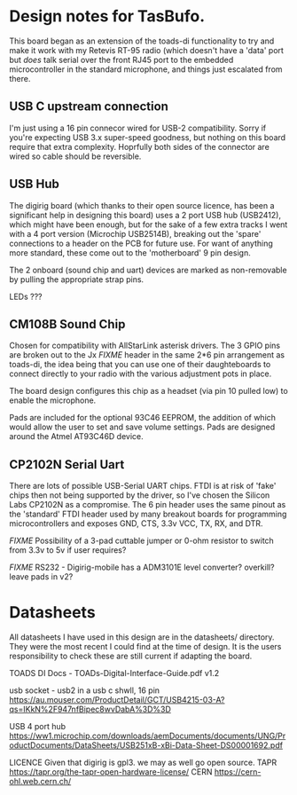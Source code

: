 # Design notes for TasBufo. 
This board began as an extension of the toads-di functionality to try and make it work with my Retevis RT-95 radio (which doesn't have a 'data' port but _does_ talk serial over the front RJ45 port to the embedded microcontroller in the standard microphone, and things just escalated from there.

## USB C upstream connection
I'm just using a 16 pin connecor wired for USB-2 compatibility. Sorry if you're expecting USB 3.x super-speed goodness, but nothing on this board require that extra complexity. Hoprfully both sides of the connector are wired so cable should be reversible.

## USB Hub 
The digirig board (which thanks to their open source licence, has been a significant help in designing this board) uses a 2 port USB hub (USB2412), which might have been enough, but for the sake of a few extra tracks I went with a 4 port version (Microchip USB2514B), breaking out the 'spare' connections to a header on the PCB for future use. For want of anything more standard, these come out to the 'motherboard' 9 pin design.

The 2 onboard (sound chip and uart) devices are marked as non-removable by pulling the appropriate strap pins. 

LEDs ???

## CM108B Sound Chip
Chosen for compatibility with AllStarLink asterisk drivers. The 3 GPIO pins are broken out to the Jx *FIXME* header in the same 2\*6 pin arrangement as toads-di, the idea being that you can use one of their daughteboards to connect directly to your radio with the various adjustment pots in place. 

The board design configures this chip as a headset (via pin 10 pulled low) to enable the microphone.

Pads are included for the optional 93C46 EEPROM, the addition of which would allow the user to set and save volume settings. Pads are designed around the Atmel AT93C46D device.


## CP2102N Serial Uart
There are lots of possible USB-Serial UART chips. FTDI is at risk of 'fake' chips then not being supported by the driver, so I've chosen the Silicon Labs CP2102N as a compromise. The 6 pin header uses the same pinout as the 'standard' FTDI header used by many breakout boards for programming microcontrollers and exposes GND, CTS, 3.3v VCC, TX, RX, and DTR. 

*FIXME* Possibility of a 3-pad cuttable jumper or 0-ohm resistor to switch from 3.3v to 5v if user requires?

*FIXME* RS232 - Digirig-mobile has a ADM3101E level converter? overkill? leave pads in v2?





# Datasheets
All datasheets I have used in this design are in the datasheets/ directory. They were the most recent I could find at the time of design. It is the users responsibility to check these are still current if adapting the board.


TOADS DI Docs - TOADs-Digital-Interface-Guide.pdf v1.2

usb socket - usb2 in a usb c shwll, 16 pin https://au.mouser.com/ProductDetail/GCT/USB4215-03-A?qs=IKkN%2F947nfBipec8wvDabA%3D%3D



USB 4 port hub https://ww1.microchip.com/downloads/aemDocuments/documents/UNG/ProductDocuments/DataSheets/USB251xB-xBi-Data-Sheet-DS00001692.pdf



LICENCE
Given that digirig is gpl3. we may as well go open source. 
TAPR https://tapr.org/the-tapr-open-hardware-license/
CERN https://cern-ohl.web.cern.ch/



